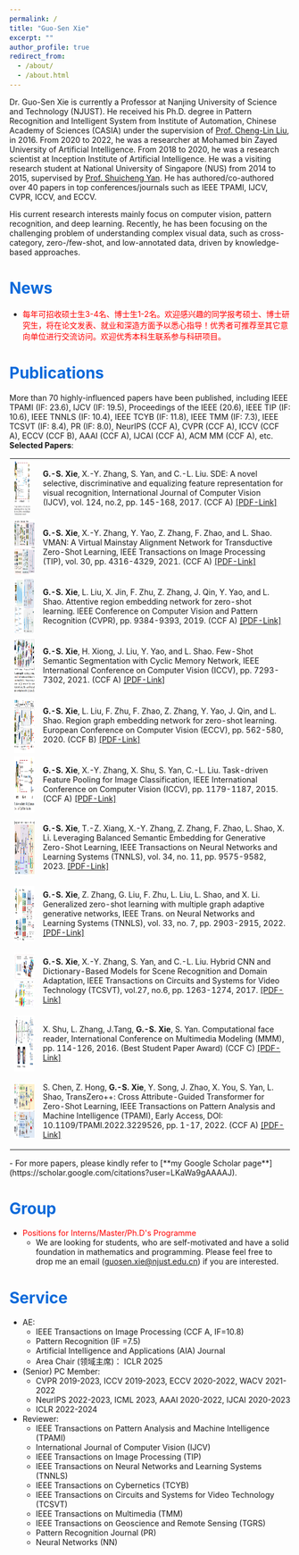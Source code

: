 ```yaml
---
permalink: /
title: "Guo-Sen Xie"
excerpt: ""
author_profile: true
redirect_from:
  - /about/
  - /about.html
---
```


<span class='anchor' id='about-me'></span>

Dr. Guo-Sen Xie is currently a Professor at Nanjing University of Science and Technology (NJUST). He received his Ph.D. degree in Pattern Recognition and Intelligent System from Institute of Automation, Chinese Academy of Sciences (CASIA) under the supervision of [Prof. Cheng-Lin Liu](https://scholar.google.com/citations?user=8r3y8IMAAAAJ&hl=en), in 2016. From 2020 to 2022, he was a researcher at Mohamed bin Zayed University of Artificial Intelligence. From 2018 to 2020, he was a research scientist at Inception Institute of Artificial Intelligence. He was a visiting research student at National University of Singapore (NUS) from 2014 to 2015, supervised by [Prof. Shuicheng Yan](https://scholar.google.com/citations?user=DNuiPHwAAAAJ&hl=en). He has authored/co-authored over 40 papers in top conferences/journals such as IEEE TPAMI, IJCV, CVPR, ICCV, and ECCV.

His current research interests mainly focus on computer vision, pattern recognition, and deep learning. Recently, he has been focusing on the challenging problem of understanding complex visual data, such as cross-category, zero-/few-shot, and low-annotated data, driven by knowledge-based approaches.

#  <font color=0969DA>News</font>
- <font color=red>每年可招收硕士生3-4名、博士生1-2名。欢迎感兴趣的同学报考硕士、博士研究生，将在论文发表、就业和深造方面予以悉心指导！优秀者可推荐至其它意向单位进行交流访问。欢迎优秀本科生联系参与科研项目。</font>
  
#  <font color=0969DA>Publications</font>
More than 70 highly-influenced papers have been published, including IEEE TPAMI (IF: 23.6), IJCV (IF: 19.5), Proceedings of the IEEE (20.6), IEEE TIP (IF: 10.6), IEEE TNNLS (IF: 10.4), IEEE TCYB (IF: 11.8), IEEE TMM (IF: 7.3), IEEE TCSVT (IF: 8.4), PR (IF: 8.0), NeurIPS (CCF A), CVPR (CCF A), ICCV (CCF A), ECCV (CCF B), AAAI (CCF A), IJCAI (CCF A), ACM MM (CCF A), etc.
**Selected Papers**:
<style>
  table {
    border-collapse: collapse;
  }
  table, th, td {
    border-color: transparent;
  }
</style>
<table align="center" border="none">
    <tr>
      <td style="padding-right: 15px;">
        <img align="left" width="150" height="100" src="/images/SDE.png" style="margin-right: 10px;"/>
      </td>
      <td>
        <p text-align="left">
        <b>G.-S. Xie</b>, X.-Y. Zhang, S. Yan, and C.-L. Liu. SDE: A novel selective, discriminative and equalizing feature representation for visual recognition, International Journal of Computer Vision (IJCV), vol. 124, no.2, pp. 145-168, 2017. (CCF A)
        <a href="https://link.springer.com/article/10.1007/s11263-017-1007-9">[PDF-Link]</a>
        </p>
      </td>
    </tr>
      <tr>
      <td>
        <img align="left" width="150" height="100" src="/images/VMAN.png"/>
      </td>
      <td>
        <p text-align="left">
        <b>G.-S. Xie</b>, X.-Y. Zhang, Y. Yao, Z. Zhang, F. Zhao, and L. Shao. VMAN: A Virtual Mainstay Alignment Network for Transductive Zero-Shot Learning, IEEE Transactions on Image Processing (TIP), vol. 30, pp. 4316-4329, 2021. (CCF A)
        <a href="https://ieeexplore.ieee.org/stamp/stamp.jsp?tp=&arnumber=9399836">[PDF-Link]</a>
        </p>
      </td>
    </tr>
        <tr>
      <td>
        <img align="left" width="150" height="100" src="/images/AREN.png"/>
      </td>
      <td>
        <p text-align="left">
        <b>G.-S. Xie</b>, L. Liu, X. Jin, F. Zhu, Z. Zhang, J. Qin, Y. Yao, and L. Shao. Attentive region embedding network for zero-shot learning. IEEE Conference on Computer Vision and Pattern Recognition (CVPR), pp. 9384-9393, 2019. (CCF A)
        <a href="https://openaccess.thecvf.com/content_CVPR_2019/papers/Xie_Attentive_Region_Embedding_Network_for_Zero-Shot_Learning_CVPR_2019_paper.pdf">[PDF-Link]</a>
        </p>
      </td>
    </tr>
        <tr>
      <td>
        <img align="left" width="150" height="100" src="/images/CMN.png"/>
      </td>
      <td>
        <p text-align="left">
        <b>G.-S. Xie</b>, H. Xiong, J. Liu, Y. Yao, and L. Shao. Few-Shot Semantic Segmentation with Cyclic Memory Network, IEEE International Conference on Computer Vision (ICCV), pp. 7293-7302, 2021. (CCF A)
        <a href="https://openaccess.thecvf.com/content/ICCV2021/papers/Xie_Few-Shot_Semantic_Segmentation_With_Cyclic_Memory_Network_ICCV_2021_paper.pdf">[PDF-Link]</a>
        </p>
      </td>
    </tr>
          <tr>
      <td>
        <img align="left" width="150" height="100" src="/images/RGEN.png"/>
      </td>
      <td>
        <p text-align="left">
        <b>G.-S. Xie</b>, L. Liu, F. Zhu, F. Zhao, Z. Zhang, Y. Yao, J. Qin, and L. Shao. Region graph embedding network for zero-shot learning. European Conference on Computer Vision (ECCV), pp. 562-580, 2020. (CCF B)
        <a href="https://www.ecva.net/papers/eccv_2020/papers_ECCV/papers/123490545.pdf">[PDF-Link]</a>
        </p>
      </td>
    </tr>
    <tr>
      <td>
        <img align="left" width="150" height="100" src="/images/Task_Driven.png"/>
      </td>
      <td>
        <p text-align="left">
        <b>G.-S. Xie</b>, X.-Y. Zhang, X. Shu, S. Yan, C.-L. Liu. Task-driven Feature Pooling for Image Classification, IEEE International Conference on Computer Vision (ICCV), pp. 1179-1187, 2015. (CCF A)
        <a href="https://openaccess.thecvf.com/content_iccv_2015/papers/Xie_Task-Driven_Feature_Pooling_ICCV_2015_paper.pdf">[PDF-Link]</a>
        </p>
      </td>
    </tr>
      <tr>
      <td>
        <img align="left" width="150" height="100" src="/images/LBSE.png"/>
      </td>
      <td>
        <p text-align="left">
        <b>G.-S. Xie</b>, T.-Z. Xiang, X.-Y. Zhang, Z. Zhang, F. Zhao, L. Shao, X. Li. Leveraging Balanced Semantic Embedding for Generative Zero-Shot Learning, IEEE Transactions on Neural Networks and Learning Systems (TNNLS), vol. 34, no. 11, pp. 9575-9582, 2023.  
        <a href="https://ieeexplore.ieee.org/stamp/stamp.jsp?tp=&arnumber=9927312">[PDF-Link]</a>
        </p>
      </td>
    </tr>
          <tr>
      <td>
        <img align="left" width="150" height="100" src="/images/GAGN.png"/>
      </td>
      <td>
        <p text-align="left">
        <b>G.-S. Xie</b>, Z. Zhang, G. Liu, F. Zhu, L. Liu, L. Shao, and X. Li. Generalized zero-shot learning with multiple graph adaptive generative networks, IEEE Trans. on Neural Networks and Learning Systems (TNNLS), vol. 33, no. 7, pp. 2903-2915, 2022.
        <a href="https://ieeexplore.ieee.org/stamp/stamp.jsp?tp=&arnumber=9335504">[PDF-Link]</a>
        </p>
      </td>
    </tr>
    <tr>
      <td>
        <img align="left" width="150" height="100" src="/images/HCNN.png"/>
      </td>
      <td>
        <p text-align="left">
        <b>G.-S. Xie</b>, X.-Y. Zhang, S. Yan, and C.-L. Liu. Hybrid CNN and Dictionary-Based Models for Scene Recognition and Domain Adaptation, IEEE Transactions on Circuits and Systems for Video Technology (TCSVT), vol.27, no.6, pp. 1263-1274, 2017. 
        <a href="https://arxiv.org/pdf/1601.07977">[PDF-Link]</a>
        </p>
      </td>
    </tr>
      <tr>
      <td>
        <img align="left" width="150" height="100" src="/images/CFR.png"/>
      </td>
      <td>
        <p text-align="left">
        X. Shu, L. Zhang, J.Tang, <b>G.-S. Xie</b>, S. Yan. Computational face reader, International Conference on Multimedia Modeling (MMM), pp. 114-126, 2016. (Best Student Paper Award) (CCF C)
        <a href="https://link.springer.com/chapter/10.1007/978-3-319-27671-7_10">[PDF-Link]</a>
        </p>
      </td>
    </tr>
        <tr>
      <td>
        <img align="left" width="150" height="100" src="/images/Transzero.png"/>
      </td>
      <td>
        <p text-align="left">
        S. Chen, Z. Hong, <b>G.-S. Xie</b>, Y. Song, J. Zhao, X. You, S. Yan, L. Shao, TransZero++: Cross Attribute-Guided Transformer for Zero-Shot Learning, IEEE Transactions on Pattern Analysis and Machine Intelligence (TPAMI), Early Access, DOI: 10.1109/TPAMI.2022.3229526, pp. 1-17, 2022. (CCF A)
        <a href="https://arxiv.org/pdf/2112.08643">[PDF-Link]</a>
        </p>
      </td>
    </tr>
</table>
- For more papers, please kindly refer to [**my Google Scholar page**](https://scholar.google.com/citations?user=LKaWa9gAAAAJ).
  
#  <font color=0969DA>Group</font>
- <font color=red>Positions for Interns/Master/Ph.D's Programme</font>
    - We are looking for students, who are self-motivated and have a solid foundation in mathematics and programming. Please feel free to drop me an email (guosen.xie@njust.edu.cn) if you are interested.


#  <font color=0969DA>Service</font>
- AE:
    - IEEE Transactions on Image Processing (CCF A, IF=10.8)
    - Pattern Recognition (IF =7.5)
    - Artificial Intelligence and Applications (AIA) Journal
    - Area Chair (领域主席)： ICLR 2025
- (Senior) PC Member:
    - CVPR 2019-2023, ICCV 2019-2023, ECCV 2020-2022, WACV 2021-2022
    - NeurIPS 2022-2023, ICML 2023, AAAI 2020-2022, IJCAI 2020-2023
    - ICLR 2022-2024
- Reviewer:
    - IEEE Transactions on Pattern Analysis and Machine Intelligence (TPAMI)
    - International Journal of Computer Vision (IJCV)
    - IEEE Transactions on Image Processing (TIP)
    - IEEE Transactions on Neural Networks and Learning Systems (TNNLS)
    - IEEE Transactions on Cybernetics (TCYB)
    - IEEE Transactions on Circuits and Systems for Video Technology (TCSVT)
    - IEEE Transactions on Multimedia (TMM)
    - IEEE Transactions on Geoscience and Remote Sensing (TGRS)
    - Pattern Recognition Journal (PR)
    - Neural Networks (NN)
